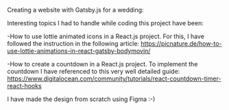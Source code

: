 Creating a website with Gatsby.js for a wedding:

Interesting topics I had to handle while coding this project have been:

-How to use lottie animated icons in a React.js project. For this, I have followed the instruction in the following article: 
https://picnature.de/how-to-use-lottie-animations-in-react-gatsby-bodymovin/

-How to create a countdown in a React.js project. To implement the countdown I have referenced to this very well detailed guide:
https://www.digitalocean.com/community/tutorials/react-countdown-timer-react-hooks

I have made the design from scratch using Figma :-)

